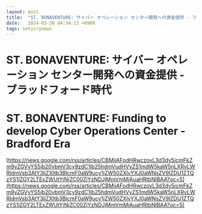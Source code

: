 ```yaml
---
layout: post
title:  "ST. BONAVENTURE: サイバー オペレーション センター開発への資金提供 - ブラッドフォード時代"
date:   2024-03-30 04:34:13 +0900
tags: setuirynews 
---
```


# ST. BONAVENTURE: サイバー オペレーション センター開発への資金提供 - ブラッドフォード時代



# ST. BONAVENTURE: Funding to develop Cyber Operations Center - Bradford Era

[https://news.google.com/rss/articles/CBMijAFodHRwczovL3d3dy5icmFkZm9yZGVyYS5jb20vbmV3cy9zdC1ib25hdmVudHVyZS1mdW5kaW5nLXRvLWRldmVsb3AtY3liZXItb3BlcmF0aW9ucy1jZW50ZXIvYXJ0aWNsZV9lZDU1ZTQzYS1lZGY2LTExZWUtYjNjZC00ZjYzNDJjMmVmMjAuaHRtbNIBAA?oc=5](https://news.google.com/rss/articles/CBMijAFodHRwczovL3d3dy5icmFkZm9yZGVyYS5jb20vbmV3cy9zdC1ib25hdmVudHVyZS1mdW5kaW5nLXRvLWRldmVsb3AtY3liZXItb3BlcmF0aW9ucy1jZW50ZXIvYXJ0aWNsZV9lZDU1ZTQzYS1lZGY2LTExZWUtYjNjZC00ZjYzNDJjMmVmMjAuaHRtbNIBAA?oc=5)

